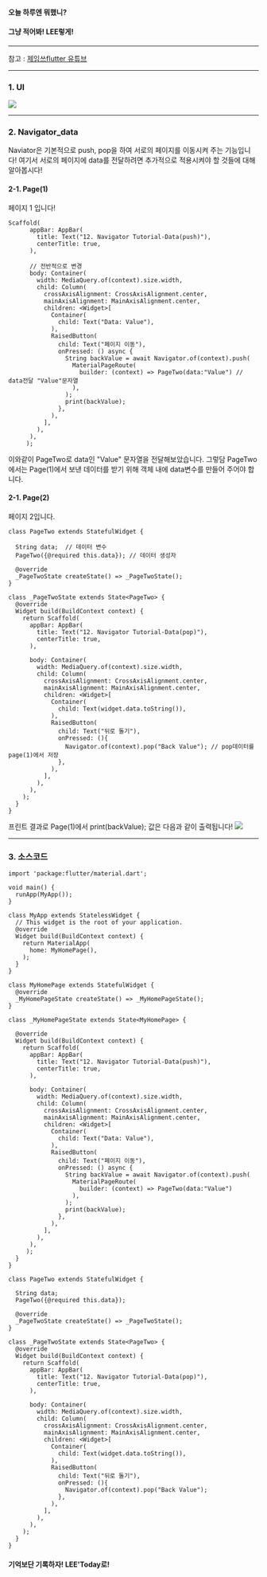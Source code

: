 #### 오늘 하루엔 뭐했니?
#### 그냥 적어봐! LEE렇게!
___
참고 : [제임쓰flutter 유튜브](https://www.youtube.com/watch?v=IiiH7hslfCA&list=PLIKnSA4GMR4NXpNdCtJOL0BhWcxX_BBHJ&index=14)

---

### 1. UI
![](https://images.velog.io/images/ieed0205/post/0e7c83f6-4be2-454a-b7ad-fe7dc71872a3/%EB%85%B9%ED%99%94_2020_06_03_16_08_22_824.gif)

---

### 2. Navigator_data
Naviator은 기본적으로 push, pop을 하여 서로의 페이지를 이동시켜 주는 기능입니다!
여기서 서로의 페이지에 data를 전달하려면 추가적으로 적용시켜야 할 것들에 대해 알아봅시다!

#### 2-1. Page(1)
페이지 1 입니다!

```
Scaffold(
      appBar: AppBar(
        title: Text("12. Navigator Tutorial-Data(push)"),
        centerTitle: true,
      ),

	  // 전반적으로 변경
      body: Container(
        width: MediaQuery.of(context).size.width, 
        child: Column(
          crossAxisAlignment: CrossAxisAlignment.center,
          mainAxisAlignment: MainAxisAlignment.center,
          children: <Widget>[
            Container(
              child: Text("Data: Value"),
            ),
            RaisedButton(
              child: Text("페이지 이동"),
              onPressed: () async {
                String backValue = await Navigator.of(context).push(
                  MaterialPageRoute(
                    builder: (context) => PageTwo(data:"Value") // data전달 "Value"문자열
                  ),
                );
                print(backValue);
              },
            ),
          ],
        ),
      ),
     );
```
이와같이 PageTwo로 data인 "Value" 문자열을 전달해보았습니다.
그렇담 PageTwo에서는 Page(1)에서 보낸 데이터를 받기 위해 객체 내에 data변수를 만들어 주어야 합니다.

#### 2-1. Page(2)
페이지 2입니다.

```
class PageTwo extends StatefulWidget {

  String data;  // 데이터 변수
  PageTwo({@required this.data}); // 데이터 생성자

  @override
  _PageTwoState createState() => _PageTwoState();
}

class _PageTwoState extends State<PageTwo> {
  @override
  Widget build(BuildContext context) {
    return Scaffold(
      appBar: AppBar(
        title: Text("12. Navigator Tutorial-Data(pop)"),
        centerTitle: true,
      ),

      body: Container(
        width: MediaQuery.of(context).size.width,
        child: Column(
          crossAxisAlignment: CrossAxisAlignment.center,
          mainAxisAlignment: MainAxisAlignment.center,
          children: <Widget>[
            Container(
              child: Text(widget.data.toString()),
            ),
            RaisedButton(
              child: Text("뒤로 돌기"),
              onPressed: (){
                Navigator.of(context).pop("Back Value"); // pop데이터를 page(1)에서 저장
              },
            ),
          ],
        ),
      ),
    );
  }
}

```

프린트 결과로 Page(1)에서 print(backValue); 값은 다음과 같이 출력됩니다!
![](https://images.velog.io/images/ieed0205/post/b79f6c75-a822-4caf-92ab-e8796804a0b5/15151.PNG)

---

### 3. 소스코드
```
import 'package:flutter/material.dart';

void main() {
  runApp(MyApp());
}

class MyApp extends StatelessWidget {
  // This widget is the root of your application.
  @override
  Widget build(BuildContext context) {
    return MaterialApp(
      home: MyHomePage(),
    );
  }
}

class MyHomePage extends StatefulWidget {
  @override
  _MyHomePageState createState() => _MyHomePageState();
}

class _MyHomePageState extends State<MyHomePage> {

  @override
  Widget build(BuildContext context) {
    return Scaffold(
      appBar: AppBar(
        title: Text("12. Navigator Tutorial-Data(push)"),
        centerTitle: true,
      ),

      body: Container(
        width: MediaQuery.of(context).size.width,
        child: Column(
          crossAxisAlignment: CrossAxisAlignment.center,
          mainAxisAlignment: MainAxisAlignment.center,
          children: <Widget>[
            Container(
              child: Text("Data: Value"),
            ),
            RaisedButton(
              child: Text("페이지 이동"),
              onPressed: () async {
                String backValue = await Navigator.of(context).push(
                  MaterialPageRoute(
                    builder: (context) => PageTwo(data:"Value")
                  ),
                );
                print(backValue);
              },
            ),
          ],
        ),
      ),
     );
  }
}

class PageTwo extends StatefulWidget {

  String data;
  PageTwo({@required this.data});

  @override
  _PageTwoState createState() => _PageTwoState();
}

class _PageTwoState extends State<PageTwo> {
  @override
  Widget build(BuildContext context) {
    return Scaffold(
      appBar: AppBar(
        title: Text("12. Navigator Tutorial-Data(pop)"),
        centerTitle: true,
      ),

      body: Container(
        width: MediaQuery.of(context).size.width,
        child: Column(
          crossAxisAlignment: CrossAxisAlignment.center,
          mainAxisAlignment: MainAxisAlignment.center,
          children: <Widget>[
            Container(
              child: Text(widget.data.toString()),
            ),
            RaisedButton(
              child: Text("뒤로 돌기"),
              onPressed: (){
                Navigator.of(context).pop("Back Value");
              },
            ),
          ],
        ),
      ),
    );
  }
}

```


#### 기억보단 기록하자! LEE'Today로!